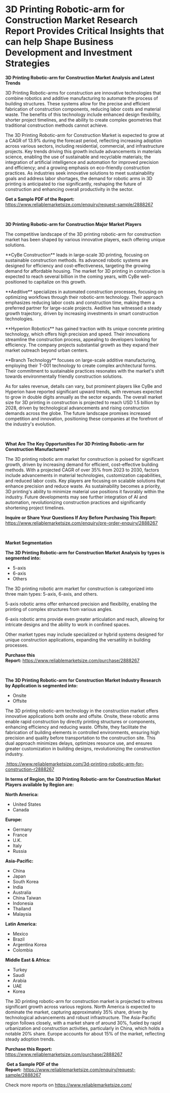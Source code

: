 <p><h1>3D Printing Robotic-arm for Construction Market Research Report Provides Critical Insights that can help Shape Business Development and Investment Strategies</h1></p><p><strong>3D Printing Robotic-arm for Construction Market Analysis and Latest Trends</strong></p>
<p><p>3D Printing Robotic-arms for construction are innovative technologies that combine robotics and additive manufacturing to automate the process of building structures. These systems allow for the precise and efficient fabrication of construction components, reducing labor costs and material waste. The benefits of this technology include enhanced design flexibility, shorter project timelines, and the ability to create complex geometries that traditional construction methods cannot achieve.</p><p>The 3D Printing Robotic-arm for Construction Market is expected to grow at a CAGR of 13.9% during the forecast period, reflecting increasing adoption across various sectors, including residential, commercial, and infrastructure projects. Key trends driving this growth include advancements in materials science, enabling the use of sustainable and recyclable materials; the integration of artificial intelligence and automation for improved precision and efficiency; and a growing emphasis on eco-friendly construction practices. As industries seek innovative solutions to meet sustainability goals and address labor shortages, the demand for robotic arms in 3D printing is anticipated to rise significantly, reshaping the future of construction and enhancing overall productivity in the sector.</p></p>
<p><strong>Get a Sample PDF of the Report:&nbsp;</strong> <a href="https://www.reliablemarketsize.com/enquiry/request-sample/2888267?utm_campaign=2744&utm_medium=2&utm_source=Github&utm_content=ia&utm_term=14032025&utm_id=3d-printing-robotic-arm-for-construction">https://www.reliablemarketsize.com/enquiry/request-sample/2888267</a></p>
<p>&nbsp;</p>
<p><strong>3D Printing Robotic-arm for Construction Major Market Players</strong></p>
<p><p>The competitive landscape of the 3D printing robotic-arm for construction market has been shaped by various innovative players, each offering unique solutions. </p><p>**CyBe Construction** leads in large-scale 3D printing, focusing on sustainable construction methods. Its advanced robotic systems are designed for efficiency and cost-effectiveness, targeting the growing demand for affordable housing. The market for 3D printing in construction is expected to reach several billion in the coming years, with CyBe well-positioned to capitalize on this growth.</p><p>**Aeditive** specializes in automated construction processes, focusing on optimizing workflows through their robotic-arm technology. Their approach emphasizes reducing labor costs and construction time, making them a preferred partner for large-scale projects. Aeditive has witnessed a steady growth trajectory, driven by increasing investments in smart construction technologies.</p><p>**Hyperion Robotics** has gained traction with its unique concrete printing technology, which offers high precision and speed. Their innovations streamline the construction process, appealing to developers looking for efficiency. The company projects substantial growth as they expand their market outreach beyond urban centers.</p><p>**Branch Technology** focuses on large-scale additive manufacturing, employing their T-001 technology to create complex architectural forms. Their commitment to sustainable practices resonates with the market's shift towards environmentally friendly construction solutions.</p><p>As for sales revenue, details can vary, but prominent players like CyBe and Hyperion have reported significant upward trends, with revenues expected to grow in double digits annually as the sector expands. The overall market size for 3D printing in construction is projected to reach USD 1.5 billion by 2028, driven by technological advancements and rising construction demands across the globe. The future landscape promises increased competition and innovation, positioning these companies at the forefront of the industry's evolution.</p></p>
<p>&nbsp;</p>
<p><strong>What Are The Key Opportunities For 3D Printing Robotic-arm for Construction Manufacturers?</strong></p>
<p><p>The 3D printing robotic arm market for construction is poised for significant growth, driven by increasing demand for efficient, cost-effective building methods. With a projected CAGR of over 35% from 2023 to 2030, factors include advancements in material technologies, customization capabilities, and reduced labor costs. Key players are focusing on scalable solutions that enhance precision and reduce waste. As sustainability becomes a priority, 3D printing's ability to minimize material use positions it favorably within the industry. Future developments may see further integration of AI and automation, revolutionizing construction practices and significantly shortening project timelines.</p></p>
<p><strong>Inquire or Share Your Questions If Any Before Purchasing This Report:</strong> <a href="https://www.reliablemarketsize.com/enquiry/pre-order-enquiry/2888267?utm_campaign=2744&utm_medium=2&utm_source=Github&utm_content=ia&utm_term=14032025&utm_id=3d-printing-robotic-arm-for-construction">https://www.reliablemarketsize.com/enquiry/pre-order-enquiry/2888267</a></p>
<p>&nbsp;</p>
<p><strong>Market Segmentation</strong></p>
<p><strong>The 3D Printing Robotic-arm for Construction Market Analysis by types is segmented into:</strong></p>
<p><ul><li>5-axis</li><li>6-axis</li><li>Others</li></ul></p>
<p><p>The 3D printing robotic arm market for construction is categorized into three main types: 5-axis, 6-axis, and others. </p><p>5-axis robotic arms offer enhanced precision and flexibility, enabling the printing of complex structures from various angles. </p><p>6-axis robotic arms provide even greater articulation and reach, allowing for intricate designs and the ability to work in confined spaces. </p><p>Other market types may include specialized or hybrid systems designed for unique construction applications, expanding the versatility in building processes.</p></p>
<p><strong>Purchase this Report:&nbsp;</strong><a href="https://www.reliablemarketsize.com/purchase/2888267?utm_campaign=2744&utm_medium=2&utm_source=Github&utm_content=ia&utm_term=14032025&utm_id=3d-printing-robotic-arm-for-construction">https://www.reliablemarketsize.com/purchase/2888267</a></p>
<p>&nbsp;</p>
<p><strong>The 3D Printing Robotic-arm for Construction Market Industry Research by Application is segmented into:</strong></p>
<p><ul><li>Onsite</li><li>Offsite</li></ul></p>
<p><p>The 3D printing robotic-arm technology in the construction market offers innovative applications both onsite and offsite. Onsite, these robotic arms enable rapid construction by directly printing structures or components, enhancing efficiency and reducing waste. Offsite, they facilitate the fabrication of building elements in controlled environments, ensuring high precision and quality before transportation to the construction site. This dual approach minimizes delays, optimizes resource use, and ensures greater customization in building designs, revolutionizing the construction industry.</p></p>
<p><a href="https://www.reliablemarketsize.com/3d-printing-robotic-arm-for-construction-r2888267?utm_campaign=2744&utm_medium=2&utm_source=Github&utm_content=ia&utm_term=14032025&utm_id=3d-printing-robotic-arm-for-construction">&nbsp;https://www.reliablemarketsize.com/3d-printing-robotic-arm-for-construction-r2888267</a></p>
<p><strong>In terms of Region, the 3D Printing Robotic-arm for Construction Market Players available by Region are:</strong></p>
<p>
    <p> <strong> North America: </strong>
        <ul>
            <li>United States</li>
            <li>Canada</li>
        </ul>
        </p> 
    <p> <strong> Europe: </strong>
        <ul>
            <li>Germany</li>
            <li>France</li>
            <li>U.K.</li>
            <li>Italy</li>
            <li>Russia</li>
        </ul>
        </p> 
    <p> <strong> Asia-Pacific: </strong>
        <ul>
            <li>China</li>
            <li>Japan</li>
            <li>South Korea</li>
            <li>India</li>
            <li>Australia</li>
            <li>China Taiwan</li>
            <li>Indonesia</li>
            <li>Thailand</li>
            <li>Malaysia</li>
        </ul>
        </p> 
    <p> <strong> Latin America: </strong>
        <ul>
            <li>Mexico</li>
            <li>Brazil</li>
            <li>Argentina Korea</li>
            <li>Colombia</li>
        </ul>
        </p> 
    <p> <strong> Middle East & Africa: </strong>
        <ul>
            <li>Turkey</li>
            <li>Saudi</li>
            <li>Arabia</li>
            <li>UAE</li>
            <li>Korea</li>
        </ul>
    </p>
    </p>
<p><p>The 3D printing robotic-arm for construction market is projected to witness significant growth across various regions. North America is expected to dominate the market, capturing approximately 35% share, driven by technological advancements and robust infrastructure. The Asia-Pacific region follows closely, with a market share of around 30%, fueled by rapid urbanization and construction activities, particularly in China, which holds a notable 20% share. Europe accounts for about 15% of the market, reflecting steady adoption trends.</p></p>
<p><strong>Purchase this Report: </strong><a href="https://www.reliablemarketsize.com/purchase/2888267?utm_campaign=2744&utm_medium=2&utm_source=Github&utm_content=ia&utm_term=14032025&utm_id=3d-printing-robotic-arm-for-construction">https://www.reliablemarketsize.com/purchase/2888267</a></p>
<p>&nbsp;<strong>Get a Sample PDF of the Report:&nbsp;&nbsp;</strong><a href="https://www.reliablemarketsize.com/enquiry/request-sample/2888267?utm_campaign=2744&utm_medium=2&utm_source=Github&utm_content=ia&utm_term=14032025&utm_id=3d-printing-robotic-arm-for-construction">https://www.reliablemarketsize.com/enquiry/request-sample/2888267</a></p>
<p><strong></strong></p>
<p>Check more reports on <a href="https://www.reliablemarketsize.com/?utm_campaign=2744&utm_medium=2&utm_source=Github&utm_content=ia&utm_term=14032025&utm_id=3d-printing-robotic-arm-for-construction">https://www.reliablemarketsize.com/</a></p>